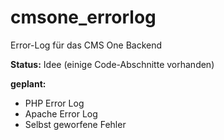 # cmsone_errorlog
Error-Log für das CMS One Backend

**Status:** Idee (einige Code-Abschnitte vorhanden)

**geplant:**
* PHP Error Log
* Apache Error Log
* Selbst geworfene Fehler
